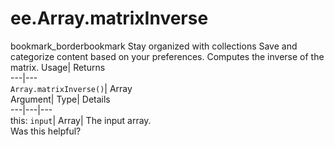  
#  ee.Array.matrixInverse 
bookmark_borderbookmark Stay organized with collections  Save and categorize content based on your preferences.
Computes the inverse of the matrix. 
Usage| Returns  
---|---  
`Array.matrixInverse()`| Array  
Argument| Type| Details  
---|---|---  
this: `input`| Array| The input array.  
Was this helpful?
